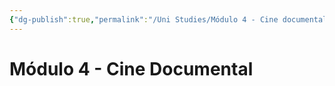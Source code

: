 ```yaml
---
{"dg-publish":true,"permalink":"/Uni Studies/Módulo 4 - Cine documental/","title":"Módulo 4 - Cine documental","tags":["Contexto/Universidad",""],"created":"2023-03-14T13:36:56.392-05:00","updated":"2023-09-26T21:25:42.604-05:00"}
---
```



# Módulo 4 - Cine Documental
